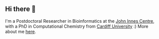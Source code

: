 ## Hi there 👋

I'm a Postdoctoral Researcher in Bioinformatics at the [John Innes Centre](https://www.jic.ac.uk/), with a PhD in Computational Chemistry from [Cardiff University](https://www.cardiff.ac.uk/) :)
More about me [here](https://502107.github.io/).

<!--
**502107/502107** is a ✨ _special_ ✨ repository because its `README.md` (this file) appears on your GitHub profile.

Here are some ideas to get you started:

- 🔭 I’m currently working on ...
- 🌱 I’m currently learning ...
- 👯 I’m looking to collaborate on ...
- 🤔 I’m looking for help with ...
- 💬 Ask me about ...
- 📫 How to reach me: ...
- 😄 Pronouns: ...
- ⚡ Fun fact: ...
-->
